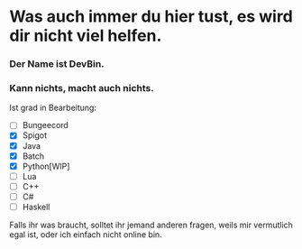 # Was auch immer du hier tust, es wird dir nicht viel helfen.
### Der Name ist DevBin.
### Kann nichts, macht auch nichts.

Ist grad in Bearbeitung:

- [ ] Bungeecord
- [x] Spigot
- [x] Java
- [x] Batch
- [x] Python[WIP]
- [ ] Lua
- [ ] C++
- [ ] C#
- [ ] Haskell

Falls ihr was braucht, solltet ihr jemand anderen fragen, weils mir vermutlich egal ist, oder ich einfach nicht online bin.
